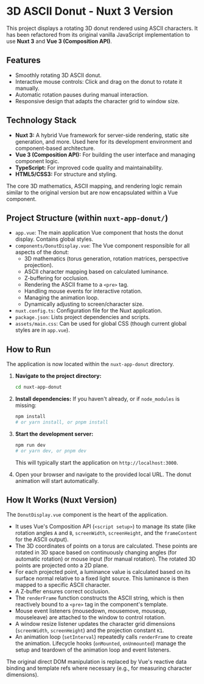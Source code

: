 # 3D ASCII Donut - Nuxt 3 Version

This project displays a rotating 3D donut rendered using ASCII characters. It has been refactored from its original vanilla JavaScript implementation to use **Nuxt 3** and **Vue 3 (Composition API)**.

## Features

*   Smoothly rotating 3D ASCII donut.
*   Interactive mouse controls: Click and drag on the donut to rotate it manually.
*   Automatic rotation pauses during manual interaction.
*   Responsive design that adapts the character grid to window size.

## Technology Stack

*   **Nuxt 3:** A hybrid Vue framework for server-side rendering, static site generation, and more. Used here for its development environment and component-based architecture.
*   **Vue 3 (Composition API):** For building the user interface and managing component logic.
*   **TypeScript:** For improved code quality and maintainability.
*   **HTML5/CSS3:** For structure and styling.

The core 3D mathematics, ASCII mapping, and rendering logic remain similar to the original version but are now encapsulated within a Vue component.

## Project Structure (within `nuxt-app-donut/`)

*   `app.vue`: The main application Vue component that hosts the donut display. Contains global styles.
*   `components/DonutDisplay.vue`: The Vue component responsible for all aspects of the donut:
    *   3D mathematics (torus generation, rotation matrices, perspective projection).
    *   ASCII character mapping based on calculated luminance.
    *   Z-buffering for occlusion.
    *   Rendering the ASCII frame to a `<pre>` tag.
    *   Handling mouse events for interactive rotation.
    *   Managing the animation loop.
    *   Dynamically adjusting to screen/character size.
*   `nuxt.config.ts`: Configuration file for the Nuxt application.
*   `package.json`: Lists project dependencies and scripts.
*   `assets/main.css`: Can be used for global CSS (though current global styles are in `app.vue`).

## How to Run

The application is now located within the `nuxt-app-donut` directory.

1.  **Navigate to the project directory:**
    ```bash
    cd nuxt-app-donut
    ```

2.  **Install dependencies:**
    If you haven't already, or if `node_modules` is missing:
    ```bash
    npm install
    # or yarn install, or pnpm install
    ```

3.  **Start the development server:**
    ```bash
    npm run dev
    # or yarn dev, or pnpm dev
    ```
    This will typically start the application on `http://localhost:3000`.

4.  Open your browser and navigate to the provided local URL. The donut animation will start automatically.

## How It Works (Nuxt Version)

The `DonutDisplay.vue` component is the heart of the application.
*   It uses Vue's Composition API (`<script setup>`) to manage its state (like rotation angles `A` and `B`, `screenWidth`, `screenHeight`, and the `frameContent` for the ASCII output).
*   The 3D coordinates of points on a torus are calculated. These points are rotated in 3D space based on continuously changing angles (for automatic rotation) or mouse input (for manual rotation). The rotated 3D points are projected onto a 2D plane.
*   For each projected point, a luminance value is calculated based on its surface normal relative to a fixed light source. This luminance is then mapped to a specific ASCII character.
*   A Z-buffer ensures correct occlusion.
*   The `renderFrame` function constructs the ASCII string, which is then reactively bound to a `<pre>` tag in the component's template.
*   Mouse event listeners (mousedown, mousemove, mouseup, mouseleave) are attached to the window to control rotation.
*   A window resize listener updates the character grid dimensions (`screenWidth`, `screenHeight`) and the projection constant `K1`.
*   An animation loop (`setInterval`) repeatedly calls `renderFrame` to create the animation. Lifecycle hooks (`onMounted`, `onUnmounted`) manage the setup and teardown of the animation loop and event listeners.

The original direct DOM manipulation is replaced by Vue's reactive data binding and template refs where necessary (e.g., for measuring character dimensions).

